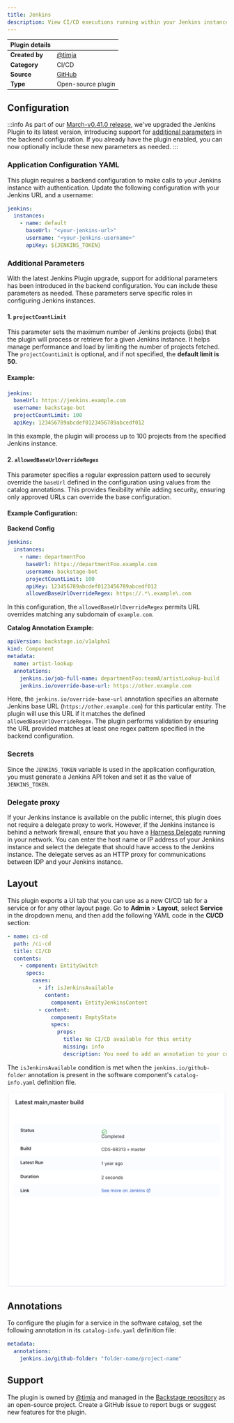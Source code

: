 ```yaml
---
title: Jenkins
description: View CI/CD executions running within your Jenkins instance.
---
```


| Plugin details |                                                                              |
| -------------- | ---------------------------------------------------------------------------- |
| **Created by** | [@timja](https://github.com/timja)                                           |
| **Category**   | CI/CD                                                                        |
| **Source**     | [GitHub](https://github.com/backstage/community-plugins/tree/main/workspaces/jenkins/plugins/jenkins#jenkins-plugin-alpha) |
| **Type**       | Open-source plugin                                                           |

## Configuration

:::info
As part of our [March-v0.41.0 release](/release-notes/internal-developer-portal), we've upgraded the Jenkins Plugin to its latest version, introducing support for [additional parameters](/docs/internal-developer-portal/plugins/available-plugins/jenkins.md#optional-parameters-in-backend-config) in the backend configuration. If you already have the plugin enabled, you can now optionally include these new parameters as needed.
:::

### Application Configuration YAML

This plugin requires a backend configuration to make calls to your Jenkins instance with authentication. Update the following configuration with your Jenkins URL and a username:

```yaml
jenkins:
  instances:
    - name: default
      baseUrl: "<your-jenkins-url>"
      username: "<your-jenkins-username>"
      apiKey: ${JENKINS_TOKEN}
```
### Additional Parameters

With the latest Jenkins Plugin upgrade, support for additional parameters has been introduced in the backend configuration. You can include these parameters as needed. These parameters serve specific roles in configuring Jenkins instances.

#### 1. `projectCountLimit`

This parameter sets the maximum number of Jenkins projects (jobs) that the plugin will process or retrieve for a given Jenkins instance. It helps manage performance and load by limiting the number of projects fetched. The `projectCountLimit` is optional, and if not specified, the **default limit is 50**.

#### Example:
```yaml
jenkins:
  baseUrl: https://jenkins.example.com
  username: backstage-bot
  projectCountLimit: 100
  apiKey: 123456789abcdef0123456789abcedf012
```
In this example, the plugin will process up to 100 projects from the specified Jenkins instance.

#### 2. `allowedBaseUrlOverrideRegex`

This parameter specifies a regular expression pattern used to securely override the `baseUrl` defined in the configuration using values from the catalog annotations. This provides flexibility while adding security, ensuring only approved URLs can override the base configuration.

#### Example Configuration:

**Backend Config**
```yaml
jenkins:
  instances:
    - name: departmentFoo
      baseUrl: https://departmentFoo.example.com
      username: backstage-bot
      projectCountLimit: 100
      apiKey: 123456789abcdef0123456789abcedf012
      allowedBaseUrlOverrideRegex: https://.*\.example\.com
```

In this configuration, the `allowedBaseUrlOverrideRegex` permits URL overrides matching any subdomain of `example.com`.

**Catalog Annotation Example:**
```yaml
apiVersion: backstage.io/v1alpha1
kind: Component
metadata:
  name: artist-lookup
  annotations:
    jenkins.io/job-full-name: departmentFoo:teamA/artistLookup-build
    jenkins.io/override-base-url: https://other.example.com
```

Here, the `jenkins.io/override-base-url` annotation specifies an alternate Jenkins base URL (`https://other.example.com`) for this particular entity. The plugin will use this URL if it matches the defined `allowedBaseUrlOverrideRegex`. The plugin performs validation by ensuring the URL provided matches at least one regex pattern specified in the backend configuration.

### Secrets

Since the `JENKINS_TOKEN` variable is used in the application configuration, you must generate a Jenkins API token and set it as the value of `JENKINS_TOKEN`.

### Delegate proxy

If your Jenkins instance is available on the public internet, this plugin does not require a delegate proxy to work. However, if the Jenkins instance is behind a network firewall, ensure that you have a [Harness Delegate](/docs/platform/delegates/delegate-concepts/delegate-overview) running in your network. You can enter the host name or IP address of your Jenkins instance and select the delegate that should have access to the Jenkins instance. The delegate serves as an HTTP proxy for communications between IDP and your Jenkins instance.

## Layout

This plugin exports a UI tab that you can use as a new CI/CD tab for a service or for any other layout page. Go to **Admin** > **Layout**, select **Service** in the dropdown menu, and then add the following YAML code in the **CI/CD** section:

```yaml
- name: ci-cd
  path: /ci-cd
  title: CI/CD
  contents:
    - component: EntitySwitch
      specs:
        cases:
          - if: isJenkinsAvailable
            content:
              component: EntityJenkinsContent
          - content:
              component: EmptyState
              specs:
                props:
                  title: No CI/CD available for this entity
                  missing: info
                  description: You need to add an annotation to your component if you want to enable CI/CD for it. You can read more about annotations in Backstage by clicking the button below.
```

The `isJenkinsAvailable` condition is met when the `jenkins.io/github-folder` annotation is present in the software component's `catalog-info.yaml` definition file.

![](./static/jenkins-card.png)

## Annotations

To configure the plugin for a service in the software catalog, set the following annotation in its `catalog-info.yaml` definition file:

```yaml
metadata:
  annotations:
    jenkins.io/github-folder: "folder-name/project-name"
```

## Support

The plugin is owned by [@timja](https://github.com/timja) and managed in the [Backstage repository](https://github.com/backstage/community-plugins/tree/main/workspaces/jenkins/plugins) as an open-source project. Create a GitHub issue to report bugs or suggest new features for the plugin.
